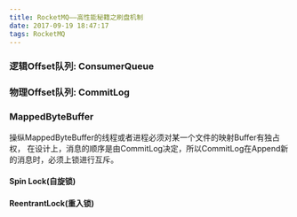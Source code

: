 ```yaml
---
title: RocketMQ——高性能秘籍之刷盘机制
date: 2017-09-19 18:47:17
tags: RocketMQ
---
```


### 逻辑Offset队列: ConsumerQueue


### 物理Offset队列: CommitLog

### MappedByteBuffer
操纵MappedByteBuffer的线程或者进程必须对某一个文件的映射Buffer有独占权，
在设计上，消息的顺序是由CommitLog决定，所以CommitLog在Append新的消息时，必须上锁进行互斥。

#### Spin Lock(自旋锁)

#### ReentrantLock(重入锁)